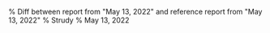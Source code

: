 % Diff between report from "May 13, 2022" and reference report from "May 13, 2022"
% Strudy
% May 13, 2022


